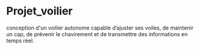 # Projet_voilier
conception d'un voilier autonome capable d’ajuster ses voiles, de maintenir un cap, de prévenir le chavirement et de transmettre des informations en temps réel.
